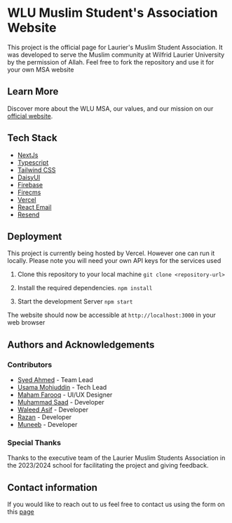 # WLU Muslim Student's Association Website

This project is the official page for Laurier's Muslim Student Association. It was developed to serve the Muslim community at Wilfrid Laurier University by the permission of Allah. Feel free to fork the repository and use it for your own MSA website

## Learn More

Discover more about the WLU MSA, our values, and our mission on our [official website](https://www.wlumsa.org/about).


## Tech Stack

- [NextJs](https://nextjs.org/docs)
- [Typescript](https://www.typescriptlang.org/docs/handbook/)
- [Tailwind CSS](https://tailwindcss.com/docs/installation)
- [DaisyUI](https://daisyui.com/)
- [Firebase](https://firebase.google.com/docs)
- [Firecms](https://firecms.co/)
- [Vercel](https://vercel.com/)
- [React Email](https://react.email/)
- [Resend](https://resend.com/)

## Deployment
This project is currently being hosted by Vercel. However one can run it locally. Please note you will need your own API keys for the services used

1. Clone this repository to your local machine
 `git clone <repository-url>`

2. Install the required dependencies.
 `npm install`

3. Start the development Server
 `npm start`

The website should now be accessible at `http://localhost:3000` in your web browser


## Authors and Acknowledgements
 
### Contributors 
- [Syed Ahmed](https://github.com/Syed-Ahmed02) - Team Lead
- [Usama Mohiuddin](https://github.com/UsamaMo) - Tech Lead
- [Maham Farooq](https://github.com/CoderMF) - UI/UX Designer
- [Muhammad Saad](https://github.com/mxsaad) - Developer
- [Waleed Asif](https://github.com/WaleedAAA) - Developer
- [Razan](https://github.com/rzlm) - Developer 
- [Muneeb](https://github.com/Muneeb231) - Developer 


### Special Thanks
Thanks to the executive team of the Laurier Muslim Students Association in the 2023/2024 school for facilitating the project and giving feedback.

## Contact information
If you would like to reach out to us feel free to contact us using the form on this [page](https://www.wlumsa.org/resources)
